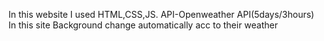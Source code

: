 In this website I used HTML,CSS,JS.
API-Openweather API(5days/3hours)
In this site Background change automatically acc to their weather 
